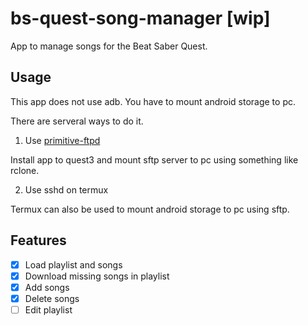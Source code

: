 # bs-quest-song-manager [wip]

App to manage songs for the Beat Saber Quest.

## Usage

This app does not use adb. You have to mount android storage to pc.

There are serveral ways to do it.

1. Use [primitive-ftpd](https://github.com/wolpi/prim-ftpd)

Install app to quest3 and mount sftp server to pc using something like rclone.

2. Use sshd on termux

Termux can also be used to mount android storage to pc using sftp.

## Features

- [x] Load playlist and songs
- [x] Download missing songs in playlist
- [x] Add songs
- [x] Delete songs
- [ ] Edit playlist
